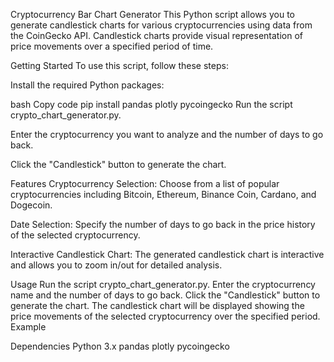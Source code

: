 Cryptocurrency Bar Chart Generator
This Python script allows you to generate candlestick charts for various cryptocurrencies using data from the CoinGecko API. Candlestick charts provide visual representation of price movements over a specified period of time.

Getting Started
To use this script, follow these steps:

Install the required Python packages:

bash
Copy code
pip install pandas plotly pycoingecko
Run the script crypto_chart_generator.py.

Enter the cryptocurrency you want to analyze and the number of days to go back.

Click the "Candlestick" button to generate the chart.

Features
Cryptocurrency Selection: Choose from a list of popular cryptocurrencies including Bitcoin, Ethereum, Binance Coin, Cardano, and Dogecoin.

Date Selection: Specify the number of days to go back in the price history of the selected cryptocurrency.

Interactive Candlestick Chart: The generated candlestick chart is interactive and allows you to zoom in/out for detailed analysis.

Usage
Run the script crypto_chart_generator.py.
Enter the cryptocurrency name and the number of days to go back.
Click the "Candlestick" button to generate the chart.
The candlestick chart will be displayed showing the price movements of the selected cryptocurrency over the specified period.
Example

Dependencies
Python 3.x
pandas
plotly
pycoingecko

